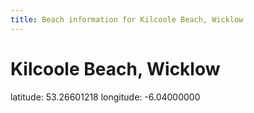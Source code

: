 ```yaml
---
title: Beach information for Kilcoole Beach, Wicklow
---
```

# Kilcoole Beach, Wicklow 

<div class="location-info">latitude: 53.26601218 longitude: -6.04000000</div>
<div id="met-eireann-warnings"></div>
<div></div>